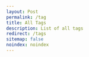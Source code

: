 ```yaml
---
layout: Post
permalink: /tag
title: All Tags
description: List of all tags
redirect: /tags
sitemap: false
noindex: noindex
---
```

